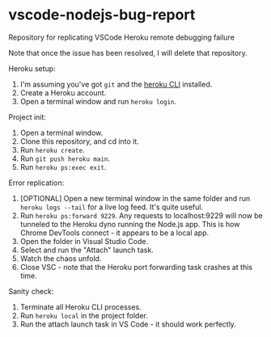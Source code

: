# vscode-nodejs-bug-report
Repository for replicating VSCode Heroku remote debugging failure

Note that once the issue has been resolved, I will delete that repository.

Heroku setup:
1. I'm assuming you've got `git` and the [heroku CLI](https://devcenter.heroku.com/articles/getting-started-with-nodejs?singlepage=true#set-up) installed.
2. Create a Heroku account.
3. Open a terminal window and run `heroku login`.

Project init:
1. Open a terminal window.
2. Clone this repository, and cd into it.
3. Run `heroku create`.
4. Run `git push heroku main`.
5. Run `heroku ps:exec exit`.

Error replication:
1. [OPTIONAL] Open a new terminal window in the same folder and run `heroku logs --tail` for a live log feed. It's quite useful.
2. Run `heroku ps:forward 9229`. Any requests to localhost:9229 will now be tunneled to the Heroku dyno running the Node.js app. This is how Chrome DevTools connect - it appears to be a local app.
3. Open the folder in Visual Studio Code.
4. Select and run the "Attach" launch task.
5. Watch the chaos unfold.
6. Close VSC - note that the Heroku port forwarding task crashes at this time.

Sanity check:
1. Terminate all Heroku CLI processes.
2. Run `heroku local` in the project folder.
3. Run the attach launch task in VS Code - it should work perfectly.
